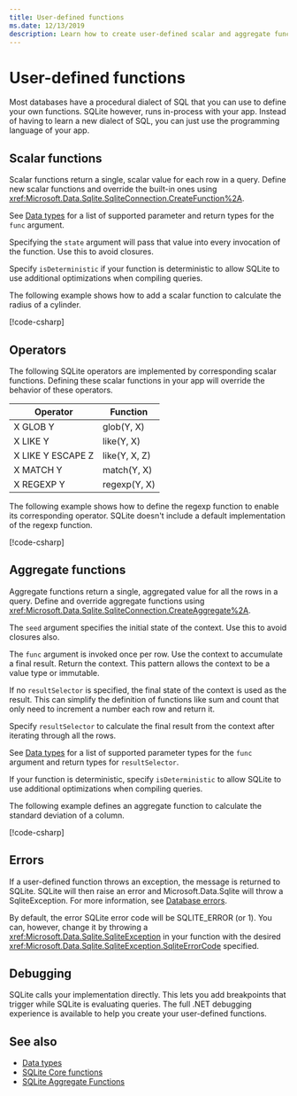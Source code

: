 ```yaml
---
title: User-defined functions
ms.date: 12/13/2019
description: Learn how to create user-defined scalar and aggregate functions.
---
```

# User-defined functions

Most databases have a procedural dialect of SQL that you can use to define your own functions. SQLite however, runs in-process with your app. Instead of having to learn a new dialect of SQL, you can just use the programming language of your app.

## Scalar functions

Scalar functions return a single, scalar value for each row in a query. Define new scalar functions and override the built-in ones using <xref:Microsoft.Data.Sqlite.SqliteConnection.CreateFunction%2A>.

See [Data types](types.md) for a list of supported parameter and return types for the `func` argument.

Specifying the `state` argument will pass that value into every invocation of the function. Use this to avoid closures.

Specify `isDeterministic` if your function is deterministic to allow SQLite to use additional optimizations when compiling queries.

The following example shows how to add a scalar function to calculate the radius of a cylinder.

[!code-csharp[](../../../../samples/snippets/standard/data/sqlite/ScalarFunctionSample/Program.cs?name=snippet_CreateFunction)]

## Operators

The following SQLite operators are implemented by corresponding scalar functions. Defining these scalar functions in your app will override the behavior of these operators.

| Operator          | Function      |
| ----------------- | ------------- |
| X GLOB Y          | glob(Y, X)    |
| X LIKE Y          | like(Y, X)    |
| X LIKE Y ESCAPE Z | like(Y, X, Z) |
| X MATCH Y         | match(Y, X)   |
| X REGEXP Y        | regexp(Y, X)  |

The following example shows how to define the regexp function to enable its corresponding operator. SQLite doesn't include a default implementation of the regexp function.

[!code-csharp[](../../../../samples/snippets/standard/data/sqlite/RegularExpressionSample/Program.cs?name=snippet_Regex)]

## Aggregate functions

Aggregate functions return a single, aggregated value for all the rows in a query. Define and override aggregate functions using <xref:Microsoft.Data.Sqlite.SqliteConnection.CreateAggregate%2A>.

The `seed` argument specifies the initial state of the context. Use this to avoid closures also.

The `func` argument is invoked once per row. Use the context to accumulate a final result. Return the context. This pattern allows the context to be a value type or immutable.

If no `resultSelector` is specified, the final state of the context is used as the result. This can simplify the definition of functions like sum and count that only need to increment a number each row and return it.

Specify `resultSelector` to calculate the final result from the context after iterating through all the rows.

See [Data types](types.md) for a list of supported parameter types for the `func` argument and return types for `resultSelector`.

If your function is deterministic, specify `isDeterministic` to allow SQLite to use additional optimizations when compiling queries.

The following example defines an aggregate function to calculate the standard deviation of a column.

[!code-csharp[](../../../../samples/snippets/standard/data/sqlite/AggregateFunctionSample/Program.cs?name=snippet_CreateAggregate)]

## Errors

If a user-defined function throws an exception, the message is returned to SQLite. SQLite will then raise an error and Microsoft.Data.Sqlite will throw a SqliteException. For more information, see [Database errors](database-errors.md).

By default, the error SQLite error code will be SQLITE_ERROR (or 1). You can, however, change it by throwing a <xref:Microsoft.Data.Sqlite.SqliteException> in your function with the desired <xref:Microsoft.Data.Sqlite.SqliteException.SqliteErrorCode> specified.

## Debugging

SQLite calls your implementation directly. This lets you add breakpoints that trigger while SQLite is evaluating queries. The full .NET debugging experience is available to help you create your user-defined functions.

## See also

* [Data types](types.md)
* [SQLite Core functions](https://www.sqlite.org/lang_corefunc.html)
* [SQLite Aggregate Functions](https://www.sqlite.org/lang_aggfunc.html)
